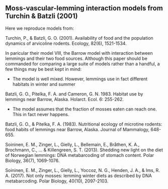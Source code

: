 ## Moss-vascular-lemming interaction models from Turchin & Batzli (2001)

Here we reproduce models from:

Turchin, P., & Batzli, G. O. (2001). Availability of food and the population dynamics of arvicoline rodents. Ecology, 82(6), 1521-1534.

In paricular their model VIII, the Barrow model with interaction between lemmings and their two food sources. Although this paper should be commanded for comparing a large suite of models rather than a handful, a few things may be best kept in mind:

* The model is well mixed. However, lemmings use in fact different habitats in winter and summer 

Batzli, G. O., Pitelka, F. A. and Cameron, G. N. 1983. Habitat use by lemmings near Barrow,
Alaska. Holarct. Ecol. 6: 255-262.

* The model assumes that the fraction of mosses eaten can reach one. This in fact never happens. 

Batzli, G. O., & Pitelka, F. A. (1983). Nutritional ecology of microtine rodents: food habits of lemmings near Barrow, Alaska. Journal of Mammalogy, 648-655.
 
Soininen, E. M., Zinger, L., Gielly, L., Bellemain, E., Bråthen, K. A., Brochmann, C., ... & Killengreen, S. T. (2013). Shedding new light on the diet of Norwegian lemmings: DNA metabarcoding of stomach content. Polar Biology, 36(7), 1069-1076.

Soininen, E. M., Zinger, L., Gielly, L., Yoccoz, N. G., Henden, J. A., & Ims, R. A. (2017). Not only mosses: lemming winter diets as described by DNA metabarcoding. Polar Biology, 40(10), 2097-2103.



